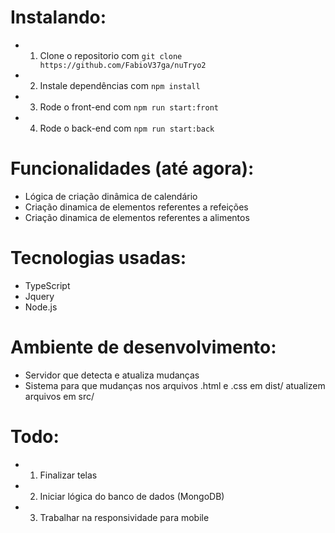 # Instalando:
- 1. Clone o repositorio com `git clone https://github.com/FabioV37ga/nuTryo2`
- 2. Instale dependências com `npm install`
- 3. Rode o front-end com `npm run start:front`
- 4. Rode o back-end com `npm run start:back`

# Funcionalidades (até agora):
- Lógica de criação dinâmica de calendário
- Criação dinamica de elementos referentes a refeições
- Criação dinamica de elementos referentes a alimentos

# Tecnologias usadas:
- TypeScript
- Jquery
- Node.js

# Ambiente de desenvolvimento:
- Servidor que detecta e atualiza mudanças
- Sistema para que mudanças nos arquivos .html e .css em dist/ atualizem arquivos em src/

# Todo:
- 1. Finalizar telas
- 2. Iniciar lógica do banco de dados (MongoDB)
- 3. Trabalhar na responsividade para mobile
